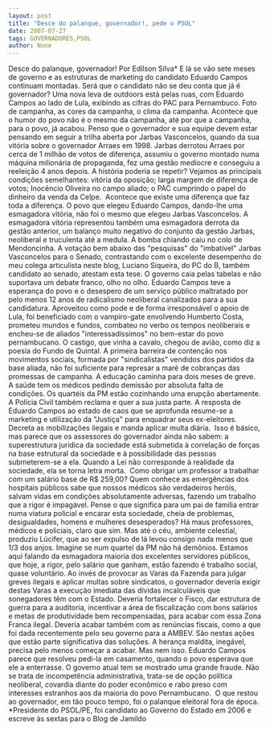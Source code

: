 ```yaml
---
layout: post
title: "Desce do palanque, governador!, pede o PSOL"
date: 2007-07-27
tags: GOVERNADORES,PSOL
author: None
---
```

Desce do palanque, governador!
Por Ed&iacute;lson Silva*
E l&aacute; se v&atilde;o sete meses de governo e as estruturas de marketing do candidato Eduardo Campos continuam montadas. Ser&aacute; que o candidato n&atilde;o se deu conta que j&aacute; &eacute; governador?
Uma nova leva de outdoors est&aacute; pelas ruas, com Eduardo Campos ao lado de Lula, exibindo as cifras do PAC para Pernambuco. Foto de campanha, as cores da campanha, o clima da campanha. Acontece que o humor do povo n&atilde;o &eacute; o mesmo da campanha, at&eacute; por que a campanha, para o povo, j&aacute; acabou.
Penso que o governador e sua equipe devem estar pensando em seguir a trilha aberta por Jarbas Vasconcelos, quando da sua vit&oacute;ria sobre o governador Arraes em 1998. Jarbas derrotou Arraes por cerca de 1 milh&atilde;o de votos de diferen&ccedil;a, assumiu o governo montado numa m&aacute;quina milion&aacute;ria de propaganda, fez uma gest&atilde;o med&iacute;ocre e conseguiu a reelei&ccedil;&atilde;o 4 anos depois.
A hist&oacute;ria poderia se repetir? Vejamos as principais condi&ccedil;&otilde;es semelhantes: vit&oacute;ria da oposi&ccedil;&atilde;o; larga margem de diferen&ccedil;a de votos; Inoc&ecirc;ncio Oliveira no campo aliado; o PAC cumprindo o papel do dinheiro da venda da Celpe.&nbsp;
Acontece que existe uma diferen&ccedil;a que faz toda a diferen&ccedil;a. O povo que elegeu Eduardo Campos, dando-lhe uma esmagadora vit&oacute;ria, n&atilde;o foi o mesmo que elegeu Jarbas Vasconcelos. 
A esmagadora vit&oacute;ria representou tamb&eacute;m uma esmagadora derrota da gest&atilde;o anterior, um balan&ccedil;o muito negativo do conjunto da gest&atilde;o Jarbas, neoliberal e truculenta at&eacute; a medula.
A bomba chiando caiu no colo de Mendoncinha. A vota&ccedil;&atilde;o bem abaixo das &quot;pesquisas&quot; do &quot;imbat&iacute;vel&quot; Jarbas Vasconcelos para o Senado, contrastando com o excelente desempenho do meu colega articulista neste blog, Luciano Siqueira, do PC do B, tamb&eacute;m candidato ao senado, atestam esta tese. O governo caia pelas tabelas e n&atilde;o suportava um debate franco, olho no olho.
Eduardo Campos teve a esperan&ccedil;a do povo e o desespero de um servi&ccedil;o p&uacute;blico maltratado por pelo menos 12 anos de radicalismo neoliberal canalizados para a sua candidatura. 
Aproveitou como pode e de forma irrespons&aacute;vel o apoio de Lula, foi beneficiado com o vampiro-gate envolvendo Humberto Costa, prometeu mundos e fundos, combateu no verbo os tempos neoliberais e encheu-se de aliados &quot;interessad&iacute;ssimos&quot; no bem-estar do povo pernambucano.
O castigo, que vinha a cavalo, chegou de avi&atilde;o, como diz a poesia do Fundo de Quintal. A primeira barreira de conten&ccedil;&atilde;o nos movimentos sociais, formada por &quot;sindicalistas&quot; vendidos dos partidos da base aliada, n&atilde;o foi suficiente para represar a mar&eacute; de cobran&ccedil;as das promessas de campanha.
A educa&ccedil;&atilde;o caminha para dois meses de greve. A sa&uacute;de tem os m&eacute;dicos pedindo demiss&atilde;o por absoluta falta de condi&ccedil;&otilde;es. Os quart&eacute;is da PM est&atilde;o cozinhando uma erup&ccedil;&atilde;o abertamente. A Pol&iacute;cia Civil tamb&eacute;m reclama e quer a sua justa parte.
A resposta de Eduardo Campos ao estado de caos que se aprofunda resume-se a marketing e utiliza&ccedil;&atilde;o da &quot;Justi&ccedil;a&quot; para enquadrar seus ex-eleitores. Decreta as mobiliza&ccedil;&otilde;es ilegais e manda aplicar multa di&aacute;ria.&nbsp;
Isso &eacute; b&aacute;sico, mas parece que os assessores do governador ainda n&atilde;o sabem: a superestrutura jur&iacute;dica da sociedade est&aacute; submetida &agrave; correla&ccedil;&atilde;o de for&ccedil;as na base estrutural da sociedade e &agrave; possibilidade das pessoas submeterem-se a ela.&nbsp;Quando a Lei n&atilde;o corresponde &agrave; realidade da sociedade, ela se torna letra morta.&nbsp;
Como obrigar um professor a trabalhar com um sal&aacute;rio base de R$ 259,00? Quem conhece as emerg&ecirc;ncias dos hospitais p&uacute;blicos sabe que nossos m&eacute;dicos s&atilde;o verdadeiros her&oacute;is, salvam vidas em condi&ccedil;&otilde;es absolutamente adversas, fazendo um trabalho que a rigor &eacute; impag&aacute;vel. 
Pense o que significa para um pai de fam&iacute;lia entrar numa viatura policial e encarar esta sociedade, cheia de problemas, desigualdades, homens e mulheres desesperados?
H&aacute; maus professores, m&eacute;dicos e policiais, claro que sim. Mas at&eacute; o c&eacute;u, ambiente celestial, produziu L&uacute;cifer, que ao ser expulso de l&aacute; levou consigo nada menos que 1/3 dos anjos.&nbsp;Imagine se num quartel da PM n&atilde;o h&aacute; dem&ocirc;nios. 
Estamos aqui falando da esmagadora maioria dos excelentes servidores p&uacute;blicos, que hoje, a rigor, pelo sal&aacute;rio que ganham, est&atilde;o fazendo &eacute; trabalho social, quase volunt&aacute;rio. 
Ao inv&eacute;s de provocar as Varas da Fazenda para julgar greves ilegais e aplicar multas sobre sindicatos, o governador deveria exigir destas Varas a execu&ccedil;&atilde;o imediata das d&iacute;vidas incalcul&aacute;veis que sonegadores t&ecirc;m com o Estado. 
Deveria fortalecer o Fisco, dar estrutura de guerra para a auditoria, incentivar a &aacute;rea de fiscaliza&ccedil;&atilde;o com bons sal&aacute;rios e metas de produtividade bem recompensadas, para acabar com essa Zona Franca ilegal.
Deveria acabar tamb&eacute;m com as ren&uacute;ncias fiscais, como a que foi dada recentemente pelo seu governo para a AMBEV. S&atilde;o nestas a&ccedil;&otilde;es que est&atilde;o parte significativa das solu&ccedil;&otilde;es. 
A heran&ccedil;a maldita, ineg&aacute;vel, precisa pelo menos come&ccedil;ar a acabar. Mas nem isso. Eduardo Campos parece que resolveu pedi-la em casamento, quando o povo esperava que ele a enterrasse.
O governo atual tem se mostrado uma grande fraude. N&atilde;o se trata de incompet&ecirc;ncia administrativa, trata-se de op&ccedil;&atilde;o pol&iacute;tica neoliberal, covardia diante do poder econ&ocirc;mico e rabo preso com interesses estranhos aos da maioria do povo Pernambucano.&nbsp;
O que restou ao governador, em t&atilde;o pouco tempo, foi o palanque eleitoral fora de &eacute;poca.
*Presidente do PSOL/PE, foi candidato ao Governo do Estado em 2006 e escreve &agrave;s sextas para o Blog de Jamildo 